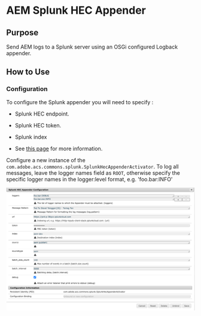 # AEM Splunk HEC Appender

## Purpose
Send AEM logs to a Splunk server using an OSGi configured Logback appender.

## How to Use

### Configuration
To configure the Splunk appender you will need to specify :

- Splunk HEC endpoint. 
- Splunk HEC token. 
- Splunk index

- See [this page](https://docs.splunk.com/Documentation/Splunk/8.0.4/Data/HECExamples) for more information.

Configure a new instance of the `com.adobe.acs.commons.splunk.SplunkHecAppenderActivator`.
To log all messages, leave the logger names field as `ROOT`, otherwise specify the specific logger names in the logger:level format, e.g.
'foo.bar:INFO'

![configure](./docs/configure.png)